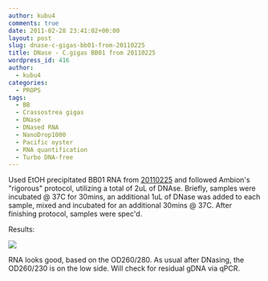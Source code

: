 ```yaml
---
author: kubu4
comments: true
date: 2011-02-28 23:41:02+00:00
layout: post
slug: dnase-c-gigas-bb01-from-20110225
title: DNase - C.gigas BB01 from 20110225
wordpress_id: 416
author:
  - kubu4
categories:
  - PROPS
tags:
  - BB
  - Crassostrea gigas
  - DNase
  - DNased RNA
  - NanoDrop1000
  - Pacific oyster
  - RNA quantification
  - Turbo DNA-free
---
```


Used EtOH precipitated BB01 RNA from [20110225](/Sam%27s+Working+Notebook+Jan+2011+-+March+2011#sjw20110225) and followed Ambion's "rigorous" protocol, utilizing a total of 2uL of DNAse. Briefly, samples were incubated @ 37C for 30mins, an additional 1uL of DNase was added to each sample, mixed and incubated for an additional 30mins @ 37C. After finishing protocol, samples were spec'd.

Results:

![](http://eagle.fish.washington.edu/Arabidopsis/RNA%20Spec%20Readings/20110228%20DNased%20RNA-01.JPG)

RNA looks good, based on the OD260/280. As usual after DNasing, the OD260/230 is on the low side. Will check for residual gDNA via qPCR.
